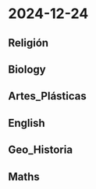 # 2024-12-24 <!-- markmap: foldAll -->

## Religión

## Biology

## Artes_Plásticas

## English

## Geo_Historia

## Maths

